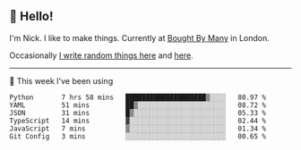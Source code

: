 ## 👋 Hello! 

I'm Nick. I like to make things. Currently at [Bought By Many](https://boughtbymany.com) in London.

Occasionally [I write random things here](https://nicksnell.com) and [here](https://twitter.com/nicksnell).

-------

🚀 This week I've been using

<!--START_SECTION:waka-->

```text
Python       7 hrs 58 mins   ████████████████████▒░░░░   80.97 %
YAML         51 mins         ██▒░░░░░░░░░░░░░░░░░░░░░░   08.72 %
JSON         31 mins         █▒░░░░░░░░░░░░░░░░░░░░░░░   05.33 %
TypeScript   14 mins         ▓░░░░░░░░░░░░░░░░░░░░░░░░   02.44 %
JavaScript   7 mins          ▒░░░░░░░░░░░░░░░░░░░░░░░░   01.34 %
Git Config   3 mins          ░░░░░░░░░░░░░░░░░░░░░░░░░   00.65 %
```

<!--END_SECTION:waka-->
